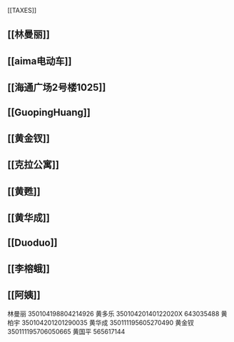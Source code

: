 
[[TAXES]]
## [[林曼丽]]

## [[aima电动车]]

## [[海通广场2号楼1025]]

## [[GuopingHuang]]

## [[黄金钗]]

## [[克拉公寓]]

## [[黄甦]]

## [[黄华成]]

## [[Duoduo]]

## [[李榕蛾]]

## [[阿姨]]

林曼丽	350104198804214926
黄多乐	35010420140122020X 643035488
黄柏宇	350104201201290035
黄华成	350111195605270490
黄金钗	350111195706050665
黄国平 565617144